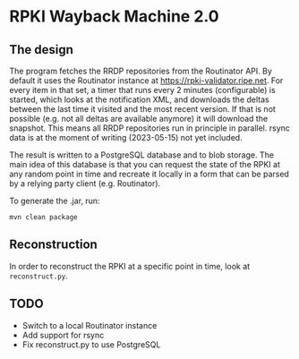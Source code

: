 RPKI Wayback Machine 2.0
========================

The design
----------
The program fetches the RRDP repositories from the Routinator API. By default it uses the Routinator instance at https://rpki-validator.ripe.net. For every item in that set, a timer that runs every 2 minutes (configurable) is started, which looks at the notification XML, and downloads the deltas between the last time it visited and the most recent version. If that is not possible (e.g. not all deltas are available anymore) it will download the snapshot. This means all RRDP repositories run in principle in parallel. rsync data is at the moment of writing (2023-05-15) not yet included.

The result is written to a PostgreSQL database and to blob storage. The main idea of this database is that you can request the state of the RPKI at any random point in time and recreate it locally in a form that can be parsed by a relying party client (e.g. Routinator).

To generate the .jar, run:
```
mvn clean package
```

Reconstruction
--------------
In order to reconstruct the RPKI at a specific point in time, look at `reconstruct.py`.


TODO
----
- Switch to a local Routinator instance
- Add support for rsync
- Fix reconstruct.py to use PostgreSQL